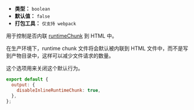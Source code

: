 - **类型：** `boolean`
- **默认值：** `false`
- **打包工具：** `仅支持 webpack`

用于控制是否内联 [runtimeChunk](https://webpack.js.org/configuration/optimization/#optimizationruntimechunk) 到 HTML 中。

在生产环境下，runtime chunk 文件将会默认被内联到 HTML 文件中，而不是写到产物目录中，这样可以减少文件请求的数量。

这个选项用来关闭这个默认行为。

```js
export default {
  output: {
    disableInlineRuntimeChunk: true,
  },
};
```
